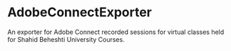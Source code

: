 # AdobeConnectExporter
An exporter for Adobe Connect recorded sessions for virtual classes held for Shahid Beheshti University Courses.
